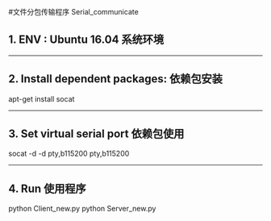 #文件分包传输程序
Serial_communicate


## 1. ENV : Ubuntu 16.04           系统环境
***


## 2. Install dependent packages:  依赖包安装
apt-get install socat
***

## 3. Set virtual serial port      依赖包使用
socat -d -d pty,b115200 pty,b115200
***


## 4. Run                          使用程序
python Client_new.py
python Server_new.py
